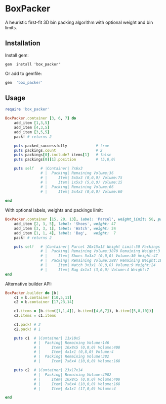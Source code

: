 BoxPacker
=========

A heuristic first-fit 3D bin packing algorithm with optional weight and bin limits. 

Installation
------------

Install gem:

``` console
gem  install 'box_packer'
```

Or add to gemfile:

``` ruby
gem  'box_packer'
```

Usage
-----

``` ruby
require 'box_packer'

BoxPacker.container [3, 6, 7] do 
	add_item [1,3,5]
	add_item [4,3,5]
	add_item [3,5,5]
	pack! # returns 2

	puts packed_successfully	         # true
	puts packings.count	                 # 2
	puts packings[0].include? items[1]   # false
	puts packings[0][1].position         # (5,0,0)

	puts self  	# |Container| 7x6x3
				# |  Packing| Remaining Volume:36
				# |     Item| 5x5x3 (0,0,0) Volume:75
				# |     Item| 1x5x3 (5,0,0) Volume:15
				# |  Packing| Remaining Volume:66
				# |     Item| 5x4x3 (0,0,0) Volume:60
	
end
```

With optional labels, weights and packings limit:

``` ruby
BoxPacker.container [15, 20, 13], label: 'Parcel', weight_limit: 50, packings_limit: 3 do 
	add_item [2, 3, 5], label: 'Shoes', weight: 47
	add_item [3, 3, 1], label: 'Watch', weight: 24
	add_item [1, 1, 4], label: 'Bag',   weight:  7
	pack! # returns 2

	puts self  	# |Container| Parcel 20x15x13 Weight Limit:50 Packings Limit:3
				# |  Packing| Remaining Volume:3870 Remaining Weight:3
				# |     Item| Shoes 5x3x2 (0,0,0) Volume:30 Weight:47
				# |  Packing| Remaining Volume:3887 Remaining Weight:19
				# |     Item| Watch 3x3x1 (0,0,0) Volume:9 Weight:24
				# |     Item| Bag 4x1x1 (3,0,0) Volume:4 Weight:7
end
```

Alternative builder API:

``` ruby
BoxPacker.builder do |b|
	c1 = b.container [10,5,11]
	c2 = b.container [17,23,14]

	c1.items = [b.item([1,1,4]), b.item([4,6,7]), b.item([5,8,10])]
	c2.items = c1.items

	c1.pack! # 2
	c2.pack! # 1

	puts c1  # |Container| 11x10x5
			 # |  Packing| Remaining Volume:146
			 # |     Item| 10x8x5 (0,0,0) Volume:400
			 # |     Item| 4x1x1 (0,8,0) Volume:4
			 # |  Packing| Remaining Volume:382
			 # |     Item| 7x6x4 (10,0,0) Volume:168

	puts c2  # |Container| 23x17x14
			 # |  Packing| Remaining Volume:4902
			 # |     Item| 10x8x5 (0,0,0) Volume:400
			 # |     Item| 7x6x4 (10,0,0) Volume:168
			 # |     Item| 4x1x1 (17,0,0) Volume:4

end
```